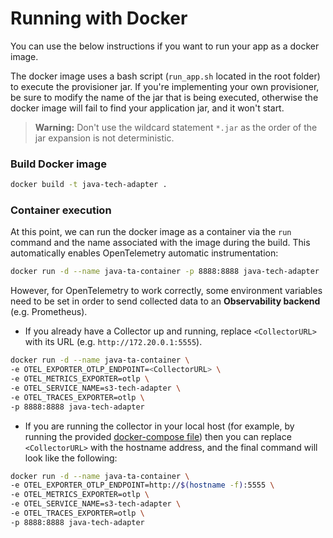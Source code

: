 # Running with Docker

You can use the below instructions if you want to run your app as a docker image.

The docker image uses a bash script (`run_app.sh` located in the root folder) to execute the provisioner jar. If you're implementing your own provisioner, be sure to modify the name of the jar that is being executed, otherwise the docker image will fail to find your application jar, and it won't start.

> **Warning:** Don't use the wildcard statement `*.jar` as the order of the jar expansion is not deterministic.

### Build Docker image

```bash
docker build -t java-tech-adapter .
```

### Container execution

At this point, we can run the docker image as a container via the `run` command and the name associated with the image during the build. This automatically enables OpenTelemetry automatic instrumentation:


```bash
docker run -d --name java-ta-container -p 8888:8888 java-tech-adapter
```

However, for OpenTelemetry to work correctly, some environment variables need to be set in order to send collected data to an **Observability backend** (e.g. Prometheus).

- If you already have a Collector up and running, replace `<CollectorURL>` with its URL (e.g. `http://172.20.0.1:5555`).

```bash
docker run -d --name java-ta-container \
-e OTEL_EXPORTER_OTLP_ENDPOINT=<CollectorURL> \
-e OTEL_METRICS_EXPORTER=otlp \
-e OTEL_SERVICE_NAME=s3-tech-adapter \
-e OTEL_TRACES_EXPORTER=otlp \
-p 8888:8888 java-tech-adapter
```

- If you are running the collector in your local host (for example, by running the provided [docker-compose file](opentelemetry.md)) then you can replace `<CollectorURL>` with the hostname address, and the final command will look like the following:

```bash
docker run -d --name java-ta-container \
-e OTEL_EXPORTER_OTLP_ENDPOINT=http://$(hostname -f):5555 \
-e OTEL_METRICS_EXPORTER=otlp \
-e OTEL_SERVICE_NAME=s3-tech-adapter \
-e OTEL_TRACES_EXPORTER=otlp \
-p 8888:8888 java-tech-adapter
```
